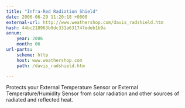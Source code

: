 ```yaml
---
title: "Infra-Red Radiation Shield"
date: 2006-06-29 11:20:18 +0000
external-url: http://www.weathershop.com/davis_radshield.htm
hash: 44bc218963b0dc331a631747edeb1b9a
annum:
    year: 2006
    month: 06
url-parts:
    scheme: http
    host: www.weathershop.com
    path: /davis_radshield.htm

---
```


Protects your External Temperature Sensor or External Temperature/Humidity Sensor from solar radiation and other sources of radiated and reflected heat.
